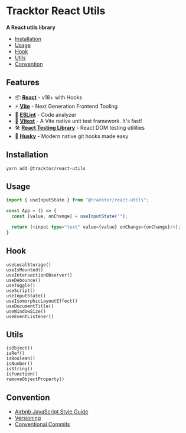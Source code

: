 #  Tracktor React Utils 

**A React utils library**

- [Installation](#Installation)
- [Usage](#Usage)
- [Hook](#Hook)
- [Utils](#Utils)
- [Convention](#Convention)

## Features

- 📦 **[React](https://fr.reactjs.org)** - v18+ with Hooks
- ⚡️ **[Vite](https://vitejs.dev)** - Next Generation Frontend Tooling
- 📐 **[ESLint](https://eslint.org)** - Code analyzer
- 🚀 **[Vitest](https://vitest.dev)** - A Vite native unit test framework. It's fast!
- 🛠️ **[React Testing Library](https://testing-library.com/docs/react-testing-library/intro)** - React DOM testing
  utilities
- 🐶 **[Husky](https://typicode.github.io/husky)** - Modern native git hooks made easy

## Installation

```console
yarn add @tracktor/react-utils
```

## Usage

```typescript jsx
import { useInputState } from "@tracktor/react-utils";

const App = () => {
  const [value, onChange] = useInputState("");

  return (<input type="text" value={value} onChange={onChange}/>);
}
```

## Hook
`useLocalStorage()`  
`useIsMounted()`  
`useIntersectionObserver()`  
`useDebounce()`  
`useToggle()`  
`useScript()`  
`useInputState()`  
`useIsomorphicLayoutEffect()`  
`useDocumentTitle()`  
`useWindowSize()`  
`useEventListener()`

## Utils
`isObject()`  
`isRef()`  
`isBoolean()`  
`isNumber()`  
`isString()`  
`isFunction()`  
`removeObjectProperty()`


## Convention

- [Airbnb JavaScript Style Guide](https://github.com/airbnb/javascript)
- [Versioning](https://semver.org)
- [Conventional Commits](https://www.conventionalcommits.org)
